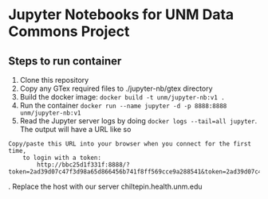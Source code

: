 # Jupyter Notebooks for UNM Data Commons Project
## Steps to run container
1. Clone this repository
1. Copy any GTex required files to ./jupyter-nb/gtex directory
1. Build the docker image:
```docker build -t unm/jupyter-nb:v1 .```
1. Run the container
```docker run --name jupyter -d -p 8888:8888 unm/jupyter-nb:v1```
1. Read the Jupyter server logs by doing
```docker logs --tail=all jupyter```. The output will have a URL like so
```
Copy/paste this URL into your browser when you connect for the first time,
    to login with a token:
        http://bbc25d1f331f:8888/?token=2ad39d07c47f3d98a65d866456b741f8ff569cce9a288541&token=2ad39d07c47f3d98a65d866456b741f8ff569cce9a288541
```
. Replace the host with our server chiltepin.health.unm.edu

